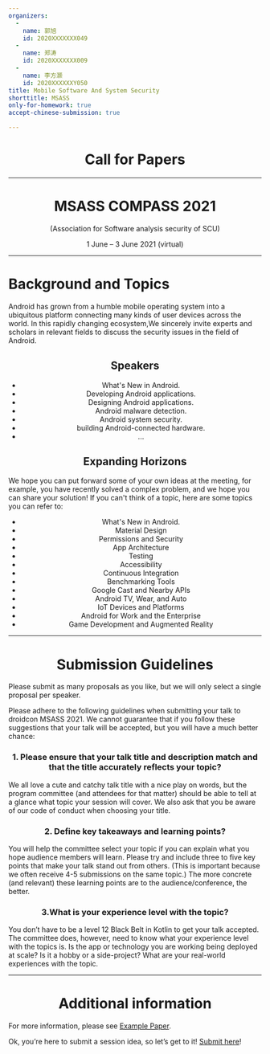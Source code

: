 ```yaml
---
organizers:
  -
    name: 郭旭
    id: 2020XXXXXXX049  
  -
    name: 郑涛
    id: 2020XXXXXXX009
  -
    name: 李方灏
    id: 2020XXXXXXY050
title: Mobile Software And System Security
shorttitle: MSASS
only-for-homework: true
accept-chinese-submission: true

---
```


<div align=center>

# Call for Papers​

---

# MSASS COMPASS 2021

(Association for Software analysis security of SCU)

1 June – 3 June 2021 (virtual)

</div>

---

# Background and Topics

Android has grown from a humble mobile operating system into a ubiquitous platform connecting many kinds of user devices across the world. In this rapidly changing ecosystem,We sincerely invite experts and scholars in relevant fields to discuss the security issues in the field of Android.


<center>

## Speakers

</center>


<center>

* What's New in Android.
* Developing Android applications.
* Designing Android applications.
* Android malware detection.
* Android system security.
* building Android-connected hardware.
* ...

</center>


<center>

## Expanding Horizons

</center>

We hope you can put forward some of your own ideas at the meeting, for example, you have recently solved a complex problem, and we hope you can share your solution! If you can't think of a topic, here are some topics you can refer to:

  
<center>
  
* What's New in Android.
* Material Design
* Permissions and Security
* App Architecture
* Testing
* Accessibility
* Continuous Integration
* Benchmarking Tools
* Google Cast and Nearby APIs
* Android TV, Wear, and Auto
* IoT Devices and Platforms
* Android for Work and the Enterprise
* Game Development and Augmented Reality
</center>

---

<center>

# Submission Guidelines

</center>

Please submit as many proposals as you like, but we will only select a single proposal per speaker.

Please adhere to the following guidelines when submitting your talk to droidcon MSASS 2021. We cannot guarantee that if you follow these suggestions that your talk will be accepted, but you will have a much better chance:

<center>

### 1. Please ensure that your talk title and description match and that the title accurately reflects your topic?

</center>

We all love a cute and catchy talk title with a nice play on words, but the program committee (and attendees for that matter) should be able to tell at a glance what topic your session will cover. We also ask that you be aware of our code of conduct when choosing your title.

<center>

### 2. Define key takeaways and learning points?

</center>

You will help the committee select your topic if you can explain what you hope audience members will learn. Please try and include three to five key points that make your talk stand out from others. (This is important because we often receive 4-5 submissions on the same topic.) The more concrete (and relevant) these learning points are to the audience/conference, the better.

<center>

### 3.What is your experience level with the topic?

</center>

You don’t have to be a level 12 Black Belt in Kotlin to get your talk accepted. The committee does, however, need to know what your experience level with the topics is. Is the app or technology you are working being deployed at scale? Is it a hobby or a side-project? What are your real-world experiences with the topic.


---

<center>
  
# Additional information

</center>

For more information, please see [Example Paper](http://none/?fileGuid=hgqRtkygpVdXQTwj).

Ok, you’re here to submit a session idea, so let’s get to it! [Submit here](http://none/?fileGuid=hgqRtkygpVdXQTwj)!




